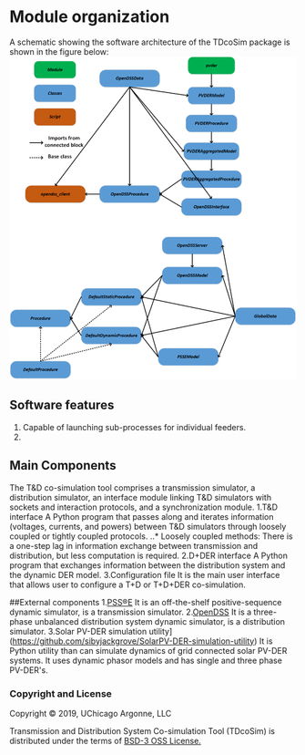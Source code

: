 # Module organization

A schematic showing the software architecture of the TDcoSim package is shown in the figure below:
![schematic of software architecture](images/cosim_software_architecture.png)

## Software features
1. Capable of launching sub-processes for individual feeders.
2.

## Main Components
The T&D co-simulation tool comprises a transmission simulator, a distribution simulator, an interface module linking T&D simulators with sockets and interaction protocols, and a synchronization module.
1.T&D interface
A Python program that passes along and iterates information (voltages, currents, and powers) between T&D simulators through loosely coupled or tightly coupled protocols.
  ..* Loosely coupled methods: There is a one-step lag in information exchange between transmission and distribution, but less computation is required. 
2.D+DER interface
A Python program that exchanges information between the distribution system and the dynamic DER model.
3.Configuration file
It is the main user interface that allows user to configure a T+D or T+D+DER co-simulation. 

##External components
1.[PSS®E](https://new.siemens.com/global/en/products/energy/services/transmission-distribution-smart-grid/consulting-and-planning/pss-software/pss-e.html)
It is an off-the-shelf positive-sequence dynamic simulator, is a transmission simulator. 
2.[OpenDSS](https://www.epri.com/#/pages/sa/opendss)
It is a three-phase unbalanced distribution system dynamic simulator, is a distribution simulator.
3.Solar PV-DER simulation utility](https://github.com/sibyjackgrove/SolarPV-DER-simulation-utility)
It is Python utility than can simulate dynamics of grid connected solar PV-DER systems. It uses dynamic phasor models and has single and three phase PV-DER's. 

### Copyright and License
Copyright © 2019, UChicago Argonne, LLC

Transmission and Distribution System Co-simulation Tool (TDcoSim) is distributed under the terms of [BSD-3 OSS License.](LICENSE.md)
